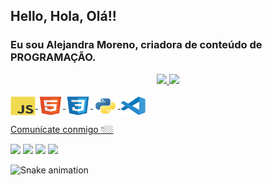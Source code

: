 
## Hello, Hola, Olá!!
### Eu sou Alejandra Moreno, criadora de conteúdo de PROGRAMAÇÃO.

<div align="center">
  <a href="https://github.com/alejandramoreno">
  <img height="180em" src="https://github-readme-stats.vercel.app/api?username=alejandramoreno&show_icons=true&theme=dracula&include_all_commits=true&count_private=true"/>
  <img height="180em" src="https://github-readme-stats.vercel.app/api/top-langs/?username=alejandramoreno&layout=compact&langs_count=7&theme=dracula"/>
</div>
  
<div style="display: inline_block"><br>
  <img align = "center" alt = "Rafa-javascript" height="30" width = "40" src="https://raw.githubusercontent.com/devicons/devicon/master/icons/javascript/javascript-original.svg">
  <img align="center" alt="Rafa-HTML" height="30" width="40" src="https://raw.githubusercontent.com/devicons/devicon/master/icons/html5/html5-original.svg">
  <img align="center" alt="Rafa-CSS" height="30" width="40" src="https://raw.githubusercontent.com/devicons/devicon/master/icons/css3/css3-original.svg">
  <img align="center" alt="Rafa-Python" height="30" width="40" src="https://raw.githubusercontent.com/devicons/devicon/master/icons/python/python-original.svg">
   <img align = "center" alt ="Rafa-vscode" height="30" width="40"
 src="https://raw.githubusercontent.com/devicons/devicon/master/icons/vscode/vscode-original.svg">
</div>
  
 Comunícate conmigo 👇🏼
  
<div>
   <a href="https://www.facebook.com/alejandra.morenodemavarez/" target=_blank"><img src="https://img.shields.io/badge/Facebook-1877F2?style=for-the-badge&logo=facebook&logoColor=white" target="_blank"></a>
  <a href="https://instagram.com/los_mavarezmoreno" target="_blank"><img src="https://img.shields.io/badge/-Instagram-%23E4405F?style=for-the-badge&logo=instagram&logoColor=white" target="_blank"></a>
 	 <a href = "mailto:aledemavarez125@gmail.com"><img src="https://img.shields.io/badge/-Gmail-%23333?style=for-the-badge&logo=gmail&logoColor=white" target="_blank"></a>
  <a href="https://www.linkedin.com/in/alejandra-moreno-de-mavarez-767b921ab" target="_blank"><img src="https://img.shields.io/badge/-LinkedIn-%230077B5?style=for-the-badge&logo=linkedin&logoColor=white" target="_blank"></a> 

 ![Snake animation](https://github.com/AlejandraMorenoDeMavarez/AlejandraMorenoDeMavarez/blob/output/github-contribution-grid-snake.svg)
</div>


